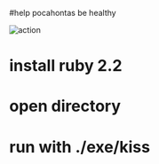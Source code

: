 #help pocahontas be healthy

![action](./kisserin.png)

# install ruby 2.2
# open directory
# run with ./exe/kiss
